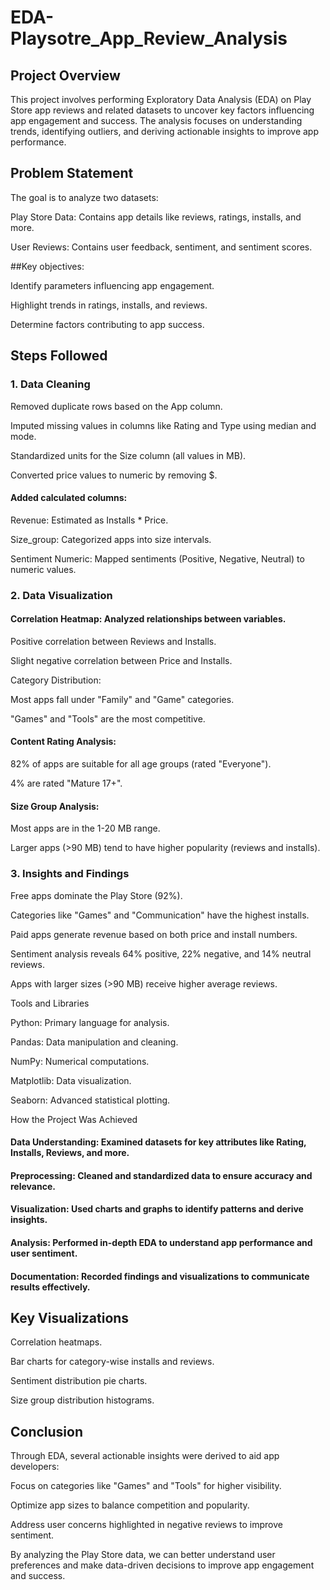# EDA-Playsotre_App_Review_Analysis

## Project Overview

  This project involves performing Exploratory Data Analysis (EDA) on Play Store app reviews and related datasets to uncover key factors influencing app engagement and success. The analysis focuses on understanding trends, identifying outliers, and deriving actionable insights to improve app performance.

## Problem Statement

  The goal is to analyze two datasets:

  Play Store Data: Contains app details like reviews, ratings, installs, and more.

  User Reviews: Contains user feedback, sentiment, and sentiment scores.

##Key objectives:

  Identify parameters influencing app engagement.

  Highlight trends in ratings, installs, and reviews.

  Determine factors contributing to app success.

## Steps Followed

### 1. Data Cleaning

  Removed duplicate rows based on the App column.

  Imputed missing values in columns like Rating and Type using median and mode.

  Standardized units for the Size column (all values in MB).

  Converted price values to numeric by removing $.

#### Added calculated columns:

  Revenue: Estimated as Installs * Price.

  Size_group: Categorized apps into size intervals.

  Sentiment Numeric: Mapped sentiments (Positive, Negative, Neutral) to numeric values.

### 2. Data Visualization

  #### Correlation Heatmap: Analyzed relationships between variables.

  Positive correlation between Reviews and Installs.

  Slight negative correlation between Price and Installs.

  Category Distribution:

  Most apps fall under "Family" and "Game" categories.

  "Games" and "Tools" are the most competitive.

#### Content Rating Analysis:

  82% of apps are suitable for all age groups (rated "Everyone").

  4% are rated "Mature 17+".

#### Size Group Analysis:

  Most apps are in the 1-20 MB range.

  Larger apps (>90 MB) tend to have higher popularity (reviews and installs).

### 3. Insights and Findings

  Free apps dominate the Play Store (92%).

  Categories like "Games" and "Communication" have the highest installs.

  Paid apps generate revenue based on both price and install numbers.

  Sentiment analysis reveals 64% positive, 22% negative, and 14% neutral reviews.

  Apps with larger sizes (>90 MB) receive higher average reviews.

  Tools and Libraries

Python: Primary language for analysis.

Pandas: Data manipulation and cleaning.

NumPy: Numerical computations.

Matplotlib: Data visualization.

Seaborn: Advanced statistical plotting.

How the Project Was Achieved

#### Data Understanding: Examined datasets for key attributes like Rating, Installs, Reviews, and more.

#### Preprocessing: Cleaned and standardized data to ensure accuracy and relevance.

#### Visualization: Used charts and graphs to identify patterns and derive insights.

#### Analysis: Performed in-depth EDA to understand app performance and user sentiment.

#### Documentation: Recorded findings and visualizations to communicate results effectively.

## Key Visualizations

  Correlation heatmaps.

  Bar charts for category-wise installs and reviews.

  Sentiment distribution pie charts.

  Size group distribution histograms.

## Conclusion

  Through EDA, several actionable insights were derived to aid app developers:

  Focus on categories like "Games" and "Tools" for higher visibility.

  Optimize app sizes to balance competition and popularity.

  Address user concerns highlighted in negative reviews to improve sentiment.

  By analyzing the Play Store data, we can better understand user preferences and make data-driven decisions to improve app engagement and success.

